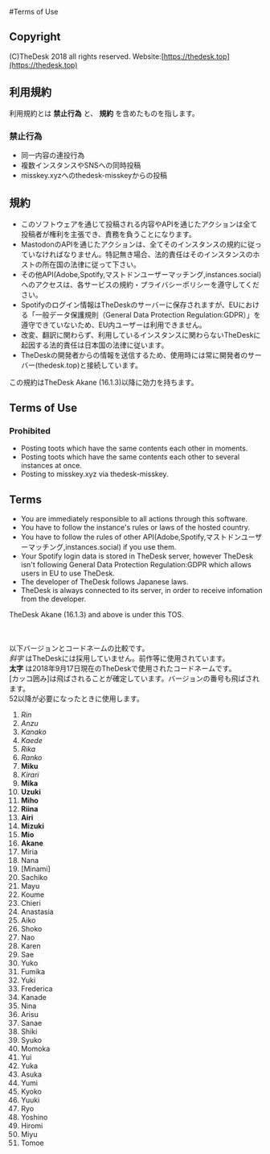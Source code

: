 #Terms of Use

## Copyright

(C)TheDesk 2018 all rights reserved. Website:[https://thedesk.top](https://thedesk.top)

## 利用規約

利用規約とは __禁止行為__ と、 __規約__ を含めたものを指します。

### 禁止行為

 - 同一内容の連投行為
 - 複数インスタンスやSNSへの同時投稿
 - misskey.xyzへのthedesk-misskeyからの投稿

## 規約

 - このソフトウェアを通じて投稿される内容やAPIを通じたアクションは全て投稿者が権利を主張でき、責務を負うことになります。
 - MastodonのAPIを通じたアクションは、全てそのインスタンスの規約に従っていなければなりません。特記無き場合、法的責任はそのインスタンスのホストの所在国の法律に従って下さい。
 - その他API(Adobe,Spotify,マストドンユーザーマッチング,instances.social)へのアクセスは、各サービスの規約・プライバシーポリシーを遵守してください。
 - Spotifyのログイン情報はTheDeskのサーバーに保存されますが、EUにおける「一般データ保護規則（General Data Protection Regulation:GDPR）」を遵守できていないため、EU内ユーザーは利用できません。
 - 改変、翻訳に関わらず、利用しているインスタンスに関わらないTheDeskに起因する法的責任は日本国の法律に従います。  
 - TheDeskの開発者からの情報を送信するため、使用時には常に開発者のサーバー(thedesk.top)と接続しています。


この規約はTheDesk Akane (16.1.3)以降に効力を持ちます。  
   
## Terms of Use


### Prohibited

 - Posting toots which have the same contents each other in moments.
 - Posting toots which have the same contents each other to several instances at once.
 - Posting to misskey.xyz via thedesk-misskey.

## Terms

 - You are immediately responsible to all actions through this software.
 - You have to follow the instance's rules or laws of the hosted country.
 - You have to follow the rules of other API(Adobe,Spotify,マストドンユーザーマッチング,instances.social) if you use them.
 - Your Spotify login data is stored in TheDesk server, however TheDesk isn't following General Data Protection Regulation:GDPR which allows users in EU to use TheDesk.
 - The developer of TheDesk follows Japanese laws.
 - TheDesk is always connected to its server, in order to receive infomation from the developer.

 TheDesk Akane (16.1.3) and above is under this TOS.

 
　
  
以下バージョンとコードネームの比較です。  
_斜字_ はTheDeskには採用していません。前作等に使用されています。  
__太字__ は2018年9月17日現在のTheDeskで使用されたコードネームです。  
[カッコ囲み]は飛ばされることが確定しています。バージョンの番号も飛ばされます。  
52以降が必要になったときに使用します。  

1. _Rin_
1. _Anzu_
1. _Kanako_
1. _Kaede_
1. _Rika_
1. _Ranko_
1. __Miku__
1. _Kirari_
1. __Mika__
1. __Uzuki__
1. __Miho__
1. __Riina__
1. __Airi__
1. __Mizuki__
1. __Mio__
1. __Akane__
1. Miria
1. Nana
1. [Minami]
1. Sachiko
1. Mayu
1. Koume
1. Chieri
1. Anastasia
1. Aiko
1. Shoko
1. Nao
1. Karen
1. Sae
1. Yuko
1. Fumika
1. Yuki
1. Frederica
1. Kanade
1. Nina
1. Arisu
1. Sanae
1. Shiki
1. Syuko
1. Momoka
1. Yui
1. Yuka
1. Asuka
1. Yumi
1. Kyoko
1. Yuuki
1. Ryo
1. Yoshino
1. Hiromi
1. Miyu
1. Tomoe